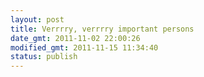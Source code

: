 ```yaml
---
layout: post
title: Verrrry, verrrry important persons
date_gmt: 2011-11-02 22:00:26
modified_gmt: 2011-11-15 11:34:40
status: publish
---
```


